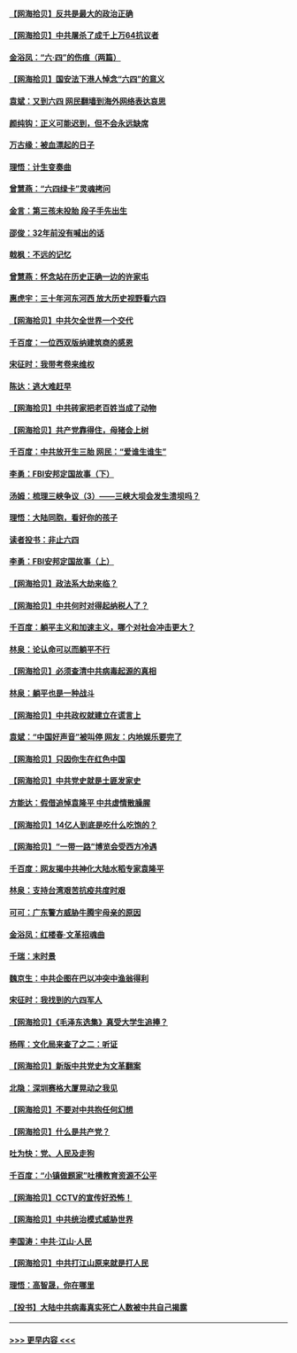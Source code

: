 #### [【网海拾贝】反共是最大的政治正确](../pages/nsc993/n13007051.md?t=06091352) 
#### [【网海拾贝】中共屠杀了成千上万64抗议者](../pages/nsc993/n13002713.md?t=06091352) 
#### [金浴凤：“六·四”的伤痕（两篇）](../pages/nsc993/n13001719.md?t=06091352) 
#### [【网海拾贝】国安法下港人悼念“六四”的意义](../pages/nsc993/n13001039.md?t=06091352) 
#### [袁斌：又到六四 网民翻墙到海外网络表达哀思](../pages/nsc993/n13000995.md?t=06091352) 
#### [颜纯钩：正义可能迟到，但不会永远缺席](../pages/nsc993/n13000920.md?t=06091352) 
#### [万古缘：被血漂起的日子](../pages/nsc993/n13000914.md?t=06091352) 
#### [理悟：计生变奏曲](../pages/nsc993/n13000414.md?t=06091352) 
#### [曾慧燕：“六四绿卡”灵魂拷问](../pages/nsc993/n13000277.md?t=06091352) 
#### [金言：第三孩未投胎 段子手先出生](../pages/nsc993/n13000215.md?t=06091352) 
#### [邵俊：32年前没有喊出的话](../pages/nsc993/n13000181.md?t=06091352) 
#### [戟枫：不远的记忆](../pages/nsc993/n13000121.md?t=06091352) 
#### [曾慧燕：怀念站在历史正确一边的许家屯](../pages/nsc993/n13000073.md?t=06091352) 
#### [惠虎宇：三十年河东河西 放大历史视野看六四](../pages/nsc993/n13000018.md?t=06091352) 
#### [【网海拾贝】中共欠全世界一个交代](../pages/nsc993/n12998706.md?t=06091352) 
#### [千百度：一位西双版纳建筑商的感恩](../pages/nsc993/n12998487.md?t=06091352) 
#### [宋征时：我带考卷来维权](../pages/nsc993/n12994088.md?t=06091352) 
#### [陈达：逃大难赶早](../pages/nsc993/n12993569.md?t=06091352) 
#### [【网海拾贝】中共砖家把老百姓当成了动物](../pages/nsc993/n12993483.md?t=06091352) 
#### [【网海拾贝】共产党靠得住，母猪会上树](../pages/nsc993/n12990730.md?t=06091352) 
#### [千百度：中共放开生三胎 网民：“爱谁生谁生”](../pages/nsc993/n12990644.md?t=06091352) 
#### [李勇：FBI安邦定国故事（下）](../pages/nsc993/n12987854.md?t=06091352) 
#### [汤姆：梳理三峡争议（3）——三峡大坝会发生溃坝吗？](../pages/nsc993/n12989806.md?t=06091352) 
#### [理悟：大陆同胞，看好你的孩子](../pages/nsc993/n12989778.md?t=06091352) 
#### [读者投书：非止六四](../pages/nsc993/n12989673.md?t=06091352) 
#### [李勇：FBI安邦定国故事（上）](../pages/nsc993/n12987749.md?t=06091352) 
#### [【网海拾贝】政法系大劫来临？](../pages/nsc993/n12987596.md?t=06091352) 
#### [【网海拾贝】中共何时对得起纳税人了？](../pages/nsc993/n12985578.md?t=06091352) 
#### [千百度：躺平主义和加速主义，哪个对社会冲击更大？](../pages/nsc993/n12985512.md?t=06091352) 
#### [林泉：论认命可以而躺平不行](../pages/nsc993/n12985505.md?t=06091352) 
#### [【网海拾贝】必须查清中共病毒起源的真相](../pages/nsc993/n12984276.md?t=06091352) 
#### [林泉：躺平也是一种战斗](../pages/nsc993/n12984194.md?t=06091352) 
#### [【网海拾贝】中共政权就建立在谎言上](../pages/nsc993/n12981880.md?t=06091352) 
#### [袁斌：“中国好声音”被叫停 网友：内地娱乐要完了](../pages/nsc993/n12981826.md?t=06091352) 
#### [【网海拾贝】只因你生在红色中国](../pages/nsc993/n12979096.md?t=06091352) 
#### [【网海拾贝】中共党史就是土匪发家史](../pages/nsc993/n12976478.md?t=06091352) 
#### [方能达：假借追悼袁隆平 中共虚情散臊腥](../pages/nsc993/n12976396.md?t=06091352) 
#### [【网海拾贝】14亿人到底是吃什么吃饱的？](../pages/nsc993/n12974125.md?t=06091352) 
#### [【网海拾贝】“一带一路”博览会受西方冷遇](../pages/nsc993/n12971787.md?t=06091352) 
#### [千百度：网友揭中共神化大陆水稻专家袁隆平](../pages/nsc993/n12971733.md?t=06091352) 
#### [林泉：支持台湾艰苦抗疫共度时艰](../pages/nsc993/n12971350.md?t=06091352) 
#### [可可：广东警方威胁牛腾宇母亲的原因](../pages/nsc993/n12971100.md?t=06091352) 
#### [金浴凤：红楼春·文革招魂曲](../pages/nsc993/n12970354.md?t=06091352) 
#### [千瑞：末时景](../pages/nsc993/n12970337.md?t=06091352) 
#### [魏京生：中共企图在巴以冲突中渔翁得利](../pages/nsc993/n12970286.md?t=06091352) 
#### [宋征时：我找到的六四军人](../pages/nsc993/n12970213.md?t=06091352) 
#### [【网海拾贝】《毛泽东选集》真受大学生追捧？](../pages/nsc993/n12968779.md?t=06091352) 
#### [杨晖：文化局来查了之二：听证](../pages/nsc993/n12966528.md?t=06091352) 
#### [【网海拾贝】新版中共党史为文革翻案](../pages/nsc993/n12967526.md?t=06091352) 
#### [北隐：深圳赛格大厦晃动之我见](../pages/nsc993/n12967393.md?t=06091352) 
#### [【网海拾贝】不要对中共抱任何幻想](../pages/nsc993/n12965222.md?t=06091352) 
#### [【网海拾贝】什么是共产党？](../pages/nsc993/n12962781.md?t=06091352) 
#### [吐为快：党、人民及走狗](../pages/nsc993/n12962747.md?t=06091352) 
#### [千百度：“小镇做题家”吐槽教育资源不公平](../pages/nsc993/n12962705.md?t=06091352) 
#### [【网海拾贝】CCTV的宣传好恐怖！](../pages/nsc993/n12959984.md?t=06091352) 
#### [【网海拾贝】中共统治模式威胁世界](../pages/nsc993/n12957622.md?t=06091352) 
#### [李国涛：中共‧江山‧人民](../pages/nsc993/n12957502.md?t=06091352) 
#### [【网海拾贝】中共打江山原来就是打人民](../pages/nsc993/n12954345.md?t=06091352) 
#### [理悟：高智晟，你在哪里](../pages/nsc993/n12953115.md?t=06091352) 
#### [【投书】大陆中共病毒真实死亡人数被中共自己揭露](../pages/nsc993/n12953050.md?t=06091352) 

----
#### [ >>> 更早内容 <<< ](../indexes/nsc993-earlier.md)
